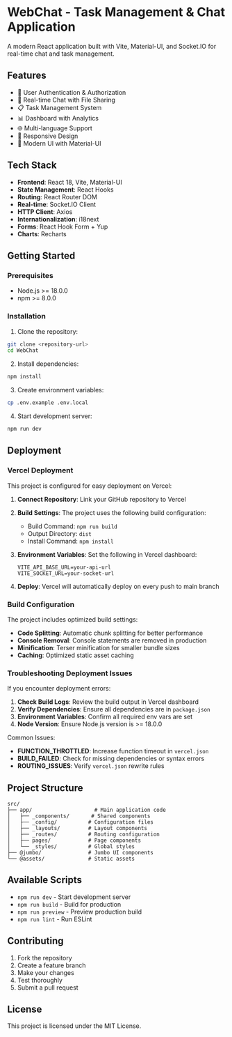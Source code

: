 # WebChat - Task Management & Chat Application

A modern React application built with Vite, Material-UI, and Socket.IO for real-time chat and task management.

## Features

- 🔐 User Authentication & Authorization
- 💬 Real-time Chat with File Sharing
- 📋 Task Management System
- 📊 Dashboard with Analytics
- 🌐 Multi-language Support
- 📱 Responsive Design
- 🎨 Modern UI with Material-UI

## Tech Stack

- **Frontend**: React 18, Vite, Material-UI
- **State Management**: React Hooks
- **Routing**: React Router DOM
- **Real-time**: Socket.IO Client
- **HTTP Client**: Axios
- **Internationalization**: i18next
- **Forms**: React Hook Form + Yup
- **Charts**: Recharts

## Getting Started

### Prerequisites

- Node.js >= 18.0.0
- npm >= 8.0.0

### Installation

1. Clone the repository:
```bash
git clone <repository-url>
cd WebChat
```

2. Install dependencies:
```bash
npm install
```

3. Create environment variables:
```bash
cp .env.example .env.local
```

4. Start development server:
```bash
npm run dev
```

## Deployment

### Vercel Deployment

This project is configured for easy deployment on Vercel:

1. **Connect Repository**: Link your GitHub repository to Vercel
2. **Build Settings**: The project uses the following build configuration:
   - Build Command: `npm run build`
   - Output Directory: `dist`
   - Install Command: `npm install`

3. **Environment Variables**: Set the following in Vercel dashboard:
   ```
   VITE_API_BASE_URL=your-api-url
   VITE_SOCKET_URL=your-socket-url
   ```

4. **Deploy**: Vercel will automatically deploy on every push to main branch

### Build Configuration

The project includes optimized build settings:

- **Code Splitting**: Automatic chunk splitting for better performance
- **Console Removal**: Console statements are removed in production
- **Minification**: Terser minification for smaller bundle sizes
- **Caching**: Optimized static asset caching

### Troubleshooting Deployment Issues

If you encounter deployment errors:

1. **Check Build Logs**: Review the build output in Vercel dashboard
2. **Verify Dependencies**: Ensure all dependencies are in `package.json`
3. **Environment Variables**: Confirm all required env vars are set
4. **Node Version**: Ensure Node.js version is >= 18.0.0

Common Issues:
- **FUNCTION_THROTTLED**: Increase function timeout in `vercel.json`
- **BUILD_FAILED**: Check for missing dependencies or syntax errors
- **ROUTING_ISSUES**: Verify `vercel.json` rewrite rules

## Project Structure

```
src/
├── app/                    # Main application code
│   ├── _components/       # Shared components
│   ├── _config/          # Configuration files
│   ├── _layouts/         # Layout components
│   ├── _routes/          # Routing configuration
│   ├── pages/            # Page components
│   └── _styles/          # Global styles
├── @jumbo/               # Jumbo UI components
└── @assets/              # Static assets
```

## Available Scripts

- `npm run dev` - Start development server
- `npm run build` - Build for production
- `npm run preview` - Preview production build
- `npm run lint` - Run ESLint

## Contributing

1. Fork the repository
2. Create a feature branch
3. Make your changes
4. Test thoroughly
5. Submit a pull request

## License

This project is licensed under the MIT License.
